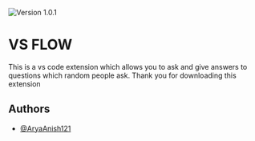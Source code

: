 ![Version 1.0.1](https://img.shields.io/badge/version-v1.0.1-blue)

# VS FLOW

This is a vs code extension which allows you to ask and give answers to questions which random people ask. Thank you for downloading this extension

## Authors

- [@AryaAnish121](https://www.github.com/AryaAnish121)

